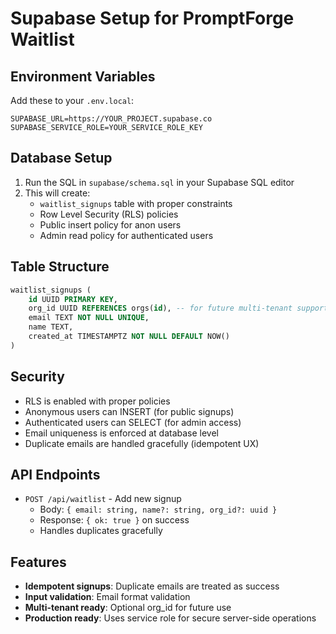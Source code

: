# Supabase Setup for PromptForge Waitlist

## Environment Variables

Add these to your `.env.local`:

```env
SUPABASE_URL=https://YOUR_PROJECT.supabase.co
SUPABASE_SERVICE_ROLE=YOUR_SERVICE_ROLE_KEY
```

## Database Setup

1. Run the SQL in `supabase/schema.sql` in your Supabase SQL editor
2. This will create:
   - `waitlist_signups` table with proper constraints
   - Row Level Security (RLS) policies
   - Public insert policy for anon users
   - Admin read policy for authenticated users

## Table Structure

```sql
waitlist_signups (
    id UUID PRIMARY KEY,
    org_id UUID REFERENCES orgs(id), -- for future multi-tenant support
    email TEXT NOT NULL UNIQUE,
    name TEXT,
    created_at TIMESTAMPTZ NOT NULL DEFAULT NOW()
)
```

## Security

- RLS is enabled with proper policies
- Anonymous users can INSERT (for public signups)
- Authenticated users can SELECT (for admin access)
- Email uniqueness is enforced at database level
- Duplicate emails are handled gracefully (idempotent UX)

## API Endpoints

- `POST /api/waitlist` - Add new signup
  - Body: `{ email: string, name?: string, org_id?: uuid }`
  - Response: `{ ok: true }` on success
  - Handles duplicates gracefully

## Features

- **Idempotent signups**: Duplicate emails are treated as success
- **Input validation**: Email format validation
- **Multi-tenant ready**: Optional org_id for future use
- **Production ready**: Uses service role for secure server-side operations
